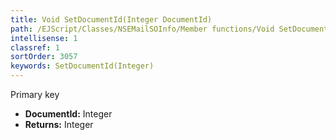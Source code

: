 ```yaml
---
title: Void SetDocumentId(Integer DocumentId)
path: /EJScript/Classes/NSEMailSOInfo/Member functions/Void SetDocumentId(Integer p_0)
intellisense: 1
classref: 1
sortOrder: 3057
keywords: SetDocumentId(Integer)
---
```



Primary key



* **DocumentId:** Integer
* **Returns:** Integer


